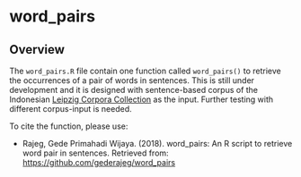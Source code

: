 # word_pairs
## Overview

The `word_pairs.R` file contain one function called `word_pairs()` to retrieve the occurrences of a pair of words in sentences. This is still under development and it is designed with sentence-based corpus of the Indonesian [Leipzig Corpora Collection](http://wortschatz.uni-leipzig.de/en/download) as the input. Further testing with different corpus-input is needed.

To cite the function, please use:

- Rajeg, Gede Primahadi Wijaya. (2018). word_pairs: An R script to retrieve word pair in sentences. Retrieved from: https://github.com/gederajeg/word_pairs

